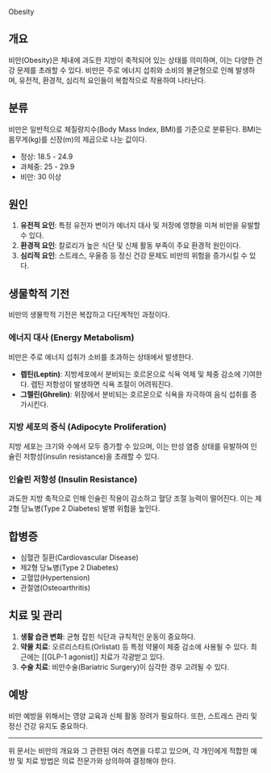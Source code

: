 Obesity

## 개요
비만(Obesity)은 체내에 과도한 지방이 축적되어 있는 상태를 의미하며, 이는 다양한 건강 문제를 초래할 수 있다. 비만은 주로 에너지 섭취와 소비의 불균형으로 인해 발생하며, 유전적, 환경적, 심리적 요인들이 복합적으로 작용하여 나타난다.

## 분류
비만은 일반적으로 체질량지수(Body Mass Index, BMI)를 기준으로 분류된다. BMI는 몸무게(kg)를 신장(m)의 제곱으로 나눈 값이다.
- 정상: 18.5 - 24.9
- 과체중: 25 - 29.9
- 비만: 30 이상

## 원인
1. **유전적 요인**: 특정 유전자 변이가 에너지 대사 및 저장에 영향을 미쳐 비만을 유발할 수 있다.
2. **환경적 요인**: 칼로리가 높은 식단 및 신체 활동 부족이 주요 환경적 원인이다.
3. **심리적 요인**: 스트레스, 우울증 등 정신 건강 문제도 비만의 위험을 증가시킬 수 있다.

## 생물학적 기전
비만의 생물학적 기전은 복잡하고 다단계적인 과정이다.

### 에너지 대사 (Energy Metabolism)
비만은 주로 에너지 섭취가 소비를 초과하는 상태에서 발생한다.
- **렙틴(Leptin)**: 지방세포에서 분비되는 호르몬으로 식욕 억제 및 체중 감소에 기여한다. 렙틴 저항성이 발생하면 식욕 조절이 어려워진다.
- **그렐린(Ghrelin)**: 위장에서 분비되는 호르몬으로 식욕을 자극하여 음식 섭취를 증가시킨다.

### 지방 세포의 증식 (Adipocyte Proliferation)
지방 세포는 크기와 수에서 모두 증가할 수 있으며, 이는 만성 염증 상태를 유발하여 인슐린 저항성(insulin resistance)을 초래할 수 있다.

### 인슐린 저항성 (Insulin Resistance)
과도한 지방 축적으로 인해 인슐린 작용이 감소하고 혈당 조절 능력이 떨어진다. 이는 제2형 당뇨병(Type 2 Diabetes) 발병 위험을 높인다.

## 합병증
- 심혈관 질환(Cardiovascular Disease)
- 제2형 당뇨병(Type 2 Diabetes)
- 고혈압(Hypertension)
- 관절염(Osteoarthritis)

## 치료 및 관리
1. **생활 습관 변화**: 균형 잡힌 식단과 규칙적인 운동이 중요하다.
2. **약물 치료**: 오르리스타트(Orlistat) 등 특정 약물이 체중 감소에 사용될 수 있다. 최근에는 [[GLP-1 agonist]] 치료가 각광받고 있다.
3. **수술 치료**: 비만수술(Bariatric Surgery)이 심각한 경우 고려될 수 있다.

## 예방
비만 예방을 위해서는 영양 교육과 신체 활동 장려가 필요하다. 또한, 스트레스 관리 및 정신 건강 유지도 중요하다.

---

위 문서는 비만의 개요와 그 관련된 여러 측면을 다루고 있으며, 각 개인에게 적합한 예방 및 치료 방법은 의료 전문가와 상의하여 결정해야 한다.